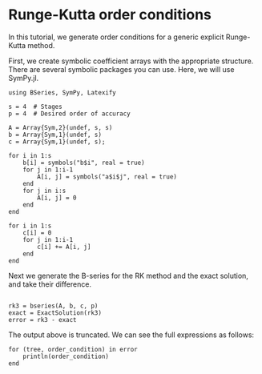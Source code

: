 # Runge-Kutta order conditions

In this tutorial, we generate order conditions for a generic explicit Runge-Kutta method.

First, we create symbolic coefficient arrays with the appropriate structure.
There are several symbolic packages you can use. Here, we will use SymPy.jl.


```@example bseries-RK-order-conditions
using BSeries, SymPy, Latexify

s = 4  # Stages
p = 4  # Desired order of accuracy

A = Array{Sym,2}(undef, s, s)
b = Array{Sym,1}(undef, s)
c = Array{Sym,1}(undef, s);
```


```@example bseries-RK-order-conditions
for i in 1:s
    b[i] = symbols("b$i", real = true)
    for j in 1:i-1
        A[i, j] = symbols("a$i$j", real = true)
    end
    for j in i:s
        A[i, j] = 0
    end
end

for i in 1:s
    c[i] = 0
    for j in 1:i-1
        c[i] += A[i, j]
    end
end
```

Next we generate the B-series for the RK method and the exact solution, and take their difference.


```@example bseries-RK-order-conditions

rk3 = bseries(A, b, c, p)
exact = ExactSolution(rk3)
error = rk3 - exact
```


The output above is truncated.  We can see the full expressions as follows:


```@example bseries-RK-order-conditions
for (tree, order_condition) in error
    println(order_condition)
end
```

